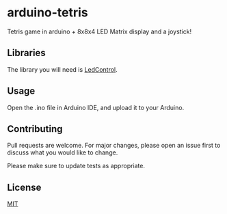 # arduino-tetris
Tetris game in arduino + 8x8x4 LED Matrix display and a joystick!

## Libraries
The library you will need is [LedControl](https://github.com/wayoda/LedControl).

## Usage
Open the .ino file in Arduino IDE, and upload it to your Arduino.

## Contributing
Pull requests are welcome. For major changes, please open an issue first to discuss what you would like to change.

Please make sure to update tests as appropriate.

## License
[MIT](https://choosealicense.com/licenses/mit/)
